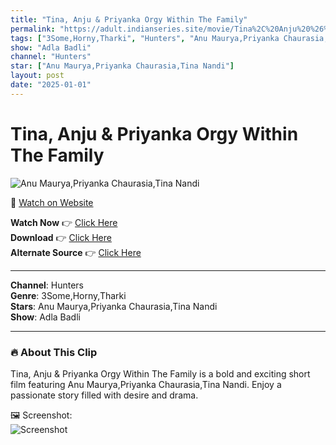 ```yaml
---
title: "Tina, Anju & Priyanka Orgy Within The Family"
permalink: "https://adult.indianseries.site/movie/Tina%2C%20Anju%20%26%20Priyanka%20Orgy%20Within%20The%20Family"
tags: ["3Some,Horny,Tharki", "Hunters", "Anu Maurya,Priyanka Chaurasia,Tina Nandi"]
show: "Adla Badli"
channel: "Hunters"
star: ["Anu Maurya,Priyanka Chaurasia,Tina Nandi"]
layout: post
date: "2025-01-01"
---
```


# Tina, Anju & Priyanka Orgy Within The Family

![Anu Maurya,Priyanka Chaurasia,Tina Nandi](https://shorts.desisins.com/wp-content/uploads/2024/03/Orgy-Tina-Nandi-Priyanka-Chaurasia-Anu-maurya-Hunter-Adla-Badli-DesiSins.com_.jpg)

🔗 [Watch on Website](https://adult.indianseries.site/movie/Tina%2C%20Anju%20%26%20Priyanka%20Orgy%20Within%20The%20Family)

**Watch Now** 👉 [Click Here](https://adult.indianseries.site/movie/Tina%2C%20Anju%20%26%20Priyanka%20Orgy%20Within%20The%20Family)  
**Download** 👉 [Click Here](https://adult.indianseries.site/movie/Tina%2C%20Anju%20%26%20Priyanka%20Orgy%20Within%20The%20Family)  
**Alternate Source** 👉 [Click Here](https://adult.indianseries.site/movie/Tina%2C%20Anju%20%26%20Priyanka%20Orgy%20Within%20The%20Family)

---

**Channel**: Hunters  
**Genre**: 3Some,Horny,Tharki  
**Stars**: Anu Maurya,Priyanka Chaurasia,Tina Nandi  
**Show**: Adla Badli

---

### 🔥 About This Clip

Tina, Anju & Priyanka Orgy Within The Family is a bold and exciting short film featuring Anu Maurya,Priyanka Chaurasia,Tina Nandi. Enjoy a passionate story filled with desire and drama.
 
🖼️ Screenshot:  
![Screenshot](https://shorts.desisins.com/wp-content/uploads/2024/03/Orgy-Tina-Nandi-Priyanka-Chaurasia-Anu-maurya-Hunter-Adla-Badli-DesiSins.com_.jpg)
